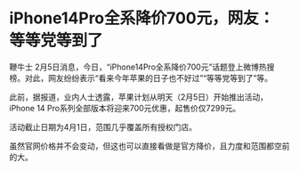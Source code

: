 # iPhone14Pro全系降价700元，网友：等等党等到了

鞭牛士
2月5日消息，今日，“iPhone14Pro全系降价700元”话题登上微博热搜榜。对此，网友纷纷表示“看来今年苹果的日子也不好过”“等等党等到了”等。

此前，据报道，业内人士透露，苹果计划从明天（2月5日）开始推出活动，iPhone 14 Pro系列全部版本将迎来700元优惠，起售价仅7299元。

活动截止日期为4月1日，范围几乎覆盖所有授权门店。

虽然官网价格并不会变动，但这也可以直接看做是官方降价，且力度和范围都空前的大。

